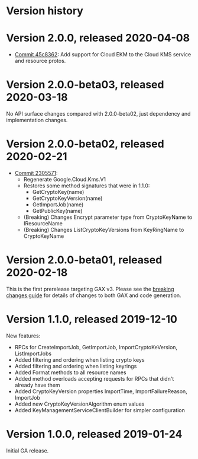 # Version history

# Version 2.0.0, released 2020-04-08

- [Commit 45c8362](https://github.com/googleapis/google-cloud-dotnet/commit/45c8362): Add support for Cloud EKM to the Cloud KMS service and resource protos.

# Version 2.0.0-beta03, released 2020-03-18

No API surface changes compared with 2.0.0-beta02, just dependency
and implementation changes.

# Version 2.0.0-beta02, released 2020-02-21

- [Commit 2305571](https://github.com/googleapis/google-cloud-dotnet/commit/2305571):
  - Regenerate Google.Cloud.Kms.V1
  - Restores some method signatures that were in 1.1.0:
    - GetCryptoKey(name)
    - GetCryptoKeyVersion(name)
    - GetImportJob(name)
    - GetPublicKey(name)
  - (Breaking) Changes Encrypt parameter type from CryptoKeyName to IResourceName
  - (Breaking) Changes ListCryptoKeyVersions from KeyRingName to CryptoKeyName

# Version 2.0.0-beta01, released 2020-02-18

This is the first prerelease targeting GAX v3. Please see the [breaking changes
guide](https://googleapis.github.io/google-cloud-dotnet/docs/guides/breaking-gax2.html)
for details of changes to both GAX and code generation.

# Version 1.1.0, released 2019-12-10

New features:

- RPCs for CreateImportJob, GetImportJob, ImportCryptoKeVersion, ListImportJobs
- Added filtering and ordering when listing crypto keys
- Added filtering and ordering when listing keyrings
- Added Format methods to all resource names
- Added method overloads accepting requests for RPCs that didn't already have them
- Added CryptoKeyVersion properties ImportTime, ImportFailureReason, ImportJob
- Added new CryptoKeyVersionAlgorithm enum values
- Added KeyManagementServiceClientBuilder for simpler configuration

# Version 1.0.0, released 2019-01-24

Initial GA release.
